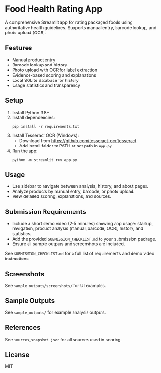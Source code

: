 # Food Health Rating App

A comprehensive Streamlit app for rating packaged foods using authoritative health guidelines. Supports manual entry, barcode lookup, and photo upload (OCR).

## Features
- Manual product entry
- Barcode lookup and history
- Photo upload with OCR for label extraction
- Evidence-based scoring and explanations
- Local SQLite database for history
- Usage statistics and transparency

## Setup
1. Install Python 3.8+
2. Install dependencies:
   ```
   pip install -r requirements.txt
   ```
3. Install Tesseract OCR (Windows):
   - Download from https://github.com/tesseract-ocr/tesseract
   - Add install folder to PATH or set path in `app.py`
4. Run the app:
   ```
   python -m streamlit run app.py
   ```

## Usage
- Use sidebar to navigate between analysis, history, and about pages.
- Analyze products by manual entry, barcode, or photo upload.
- View detailed scoring, explanations, and sources.

## Submission Requirements
- Include a short demo video (2-5 minutes) showing app usage: startup, navigation, product analysis (manual, barcode, OCR), history, and statistics.
- Add the provided `SUBMISSION_CHECKLIST.md` to your submission package.
- Ensure all sample outputs and screenshots are included.

See `SUBMISSION_CHECKLIST.md` for a full list of requirements and demo video instructions.

## Screenshots
See `sample_outputs/screenshots/` for UI examples.

## Sample Outputs
See `sample_outputs/` for example analysis outputs.

## References
See `sources_snapshot.json` for all sources used in scoring.

## License
MIT
